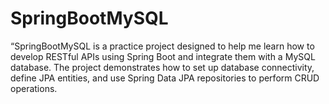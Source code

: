 # SpringBootMySQL
“SpringBootMySQL is a practice project designed to help me learn how to develop RESTful APIs using Spring Boot and integrate them with a MySQL database. The project demonstrates how to set up database connectivity, define JPA entities, and use Spring Data JPA repositories to perform CRUD operations.
